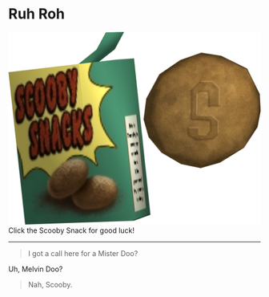 # Ruh Roh
[![Scooby Snacks](/assets/scoobysnacks.png)](https://www.youtube.com/watch?v=dQw4w9WgXcQ)
Click the Scooby Snack for good luck!

---

> I got a call here for a Mister Doo?

Uh, Melvin Doo?

> Nah, Scooby.
